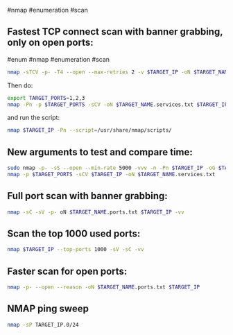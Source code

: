 #nmap #enumeration #scan

Fastest TCP connect scan with banner grabbing, only on open ports:
---
#enum #nmap #enumeration #scan 

```bash
nmap -sTCV -p- -T4 --open --max-retries 2 -v $TARGET_IP -oN $TARGET_NAME.ports.txt
```

Then do:

```bash
export TARGET_PORTS=1,2,3
nmap -Pn -p $TARGET_PORTS -sCV -oN $TARGET_NAME.services.txt $TARGET_IP
```
and run the script:
```bash
nmap $TARGET_IP -Pn --script=/usr/share/nmap/scripts/
```

New arguments to test and compare time:
---

```bash
sudo nmap -p- -sS --open --min-rate 5000 -vvv -n -Pn $TARGET_IP -oG $TARGET_NAME.ports.txt
nmap -p $TARGET_PORTS -sCV $TARGET_IP -oN $TARGET_NAME.services.txt
```

Full port scan with banner grabbing:
---

```bash
nmap -sC -sV -p- oN $TARGET_NAME.ports.txt $TARGET_IP -vv
```

Scan the top 1000 used ports:
---
```bash
nmap $TARGET_IP --top-ports 1000 -sV -sC -vv
```

Faster scan for open ports:
---
```bash
nmap -p- --open --reason -oN $TARGET_NAME.ports.txt $TARGET_IP
```

NMAP ping sweep
---
```bash
nmap -sP TARGET_IP.0/24
```
